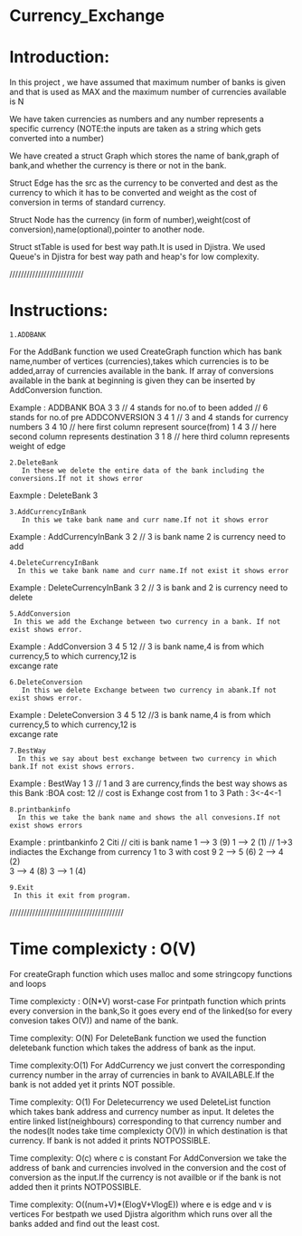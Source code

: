 # Currency_Exchange

# Introduction:

In this project , we have assumed that maximum number of banks is given and that is used as MAX and the maximum number of currencies
available is N

We have taken currencies as numbers and any number represents a specific currency (NOTE:the inputs are taken as a string which gets converted into a number)

We have created a struct Graph which stores the name of bank,graph of bank,and whether the currency is there or not in the bank.

Struct Edge has the src as the currency to be converted and dest as the currency to which it has to be converted and weight as the
cost of conversion in terms of standard currency.

Struct Node has the currency (in form of number),weight(cost of conversion),name(optional),pointer to another node.

Struct stTable is used for best way path.It is used in Djistra.
We used Queue's in Djistra for best way path and heap's for low complexity.

//////////////////////////
# Instructions:

    1.ADDBANK
For the AddBank function we used CreateGraph function which has bank name,number of vertices     (currencies),takes which currencies is to be added,array of currencies available  in the bank.
If array of conversions available in the bank at beginning is given  they can be inserted by AddConversion function.

Example :    ADDBANK
            BOA 3 3   // 4 stands for no.of to been added // 6 stands for no.of pre ADDCONVERSION
             3 4 1      // 3 and 4 stands for currency numbers
             3 4 10     // here first column represent source(from)
             1 4 3      // here second column represents destination
             3 1 8      // here third column represents  weight of edge

    2.DeleteBank
       In these we delete the entire data of the bank including the conversions.If not it shows error

Eaxmple :    DeleteBank
             3

    3.AddCurrencyInBank
       In this we take bank name and curr name.If not it shows error
Example :   AddCurrencyInBank
             3 2      // 3 is bank name 2 is currency need to add
    
    4.DeleteCurrencyInBank
      In this we take bank name and curr name.If not exist it shows error
Example : DeleteCurrencyInBank
           3 2       // 3 is bank and 2 is currency need to delete

    5.AddConversion
     In this we add the Exchange between two currency in a bank. If not exist shows error.
Example :  AddConversion
            3 4 5 12  // 3 is bank name,4 is from which currency,5 to which currency,12 is     
                          excange rate 

    6.DeleteConversion
       In this we delete Exchange between two currency in abank.If not exist shows error.
Example :  DeleteConversion
            3 4 5 12  //3 is bank name,4 is from which currency,5 to which currency,12 is     
                          excange rate 

    7.BestWay
      In this we say about best exchange between two currency in which bank.If not exist shows errors.
Example :  BestWay
            1 3     // 1 and 3 are currency,finds the best way
        shows as this
        Bank :BOA cost: 12   // cost is Exhange cost from 1 to 3
        Path : 3<-4<-1   

    8.printbankinfo
      In this we take the bank name and shows the all convesions.If not exist shows errors
Example :  printbankinfo
            2
        Citi     // citi is bank name
        1 —> 3 (9)	1 —> 2 (1)	// 1->3 indiactes the Exchange from currency 1 to 3 with cost 9 
        2 —> 5 (6)	2 —> 4 (2)	
        3 —> 4 (8)	3 —> 1 (4)  

    9.Exit
     In this it exit from program.

////////////////////////////////////////

# Time complexicty : O(V)
For createGraph function which uses malloc and some stringcopy functions and loops

Time complexicty : O(N*V) worst-case
For printpath function which prints every conversion in the bank,So it goes every end of the linked(so for every convesion takes O(V)) and name of the bank.

Time complexity: O(N)
For DeleteBank function we used the function deletebank function which takes the address of bank as the input.

Time complexity:O(1)
For AddCurrency we just convert the corresponding currency number in the array of currencies in bank to AVAILABLE.If the bank is not added yet it prints NOT possible.

Time complexity: O(1)
For Deletecurrency we used DeleteList function which takes bank address and currency number as input. It deletes the entire  linked list(neighbours) corresponding to that currency number and the nodes(It nodes take time complexicty O(V)) in which destination is that currency.
If bank is not added it prints NOTPOSSIBLE.

Time complexity: O(c)  where c is constant
For AddConversion we take the address of bank and currencies involved in the conversion and the cost of conversion as the input.If the currency is not availble or if the bank is not added then it prints NOTPOSSIBLE.

Time complexity: O((num+V)*(ElogV+VlogE))  where e is edge and v is vertices
For bestpath we used Djistra algorithm which runs over all the banks added and find out the least cost.







